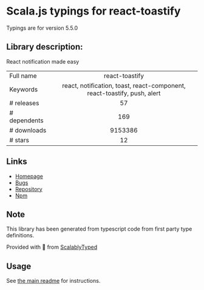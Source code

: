 
# Scala.js typings for react-toastify

Typings are for version 5.5.0

## Library description:
React notification made easy

|                    |                 |
| ------------------ | :-------------: |
| Full name          | react-toastify |
| Keywords           | react, notification, toast, react-component, react-toastify, push, alert |
| # releases         | 57 |
| # dependents       | 169 |
| # downloads        | 9153386 |
| # stars            | 12 |

## Links
- [Homepage](https://github.com/fkhadra/react-toastify#readme)
- [Bugs](https://github.com/fkhadra/react-toastify/issues)
- [Repository](https://github.com/fkhadra/react-toastify)
- [Npm](https://www.npmjs.com/package/react-toastify)
    


## Note
This library has been generated from typescript code from first party type definitions.

Provided with :purple_heart: from [ScalablyTyped](https://github.com/oyvindberg/ScalablyTyped)

## Usage
See [the main readme](../../readme.md) for instructions.


